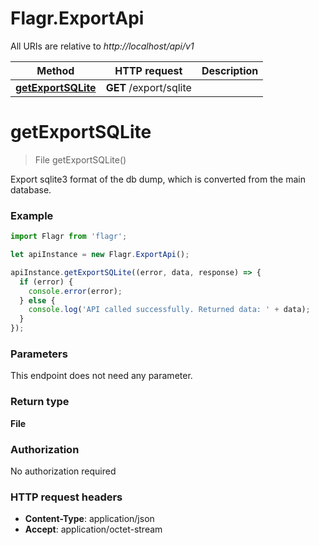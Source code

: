 # Flagr.ExportApi

All URIs are relative to *http://localhost/api/v1*

Method | HTTP request | Description
------------- | ------------- | -------------
[**getExportSQLite**](ExportApi.md#getExportSQLite) | **GET** /export/sqlite | 


<a name="getExportSQLite"></a>
# **getExportSQLite**
> File getExportSQLite()



Export sqlite3 format of the db dump, which is converted from the main database.

### Example
```javascript
import Flagr from 'flagr';

let apiInstance = new Flagr.ExportApi();

apiInstance.getExportSQLite((error, data, response) => {
  if (error) {
    console.error(error);
  } else {
    console.log('API called successfully. Returned data: ' + data);
  }
});
```

### Parameters
This endpoint does not need any parameter.

### Return type

**File**

### Authorization

No authorization required

### HTTP request headers

 - **Content-Type**: application/json
 - **Accept**: application/octet-stream


